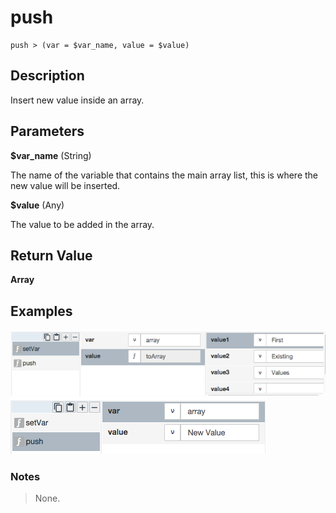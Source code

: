# push

	push > (var = $var_name, value = $value)

## Description

Insert new value inside an array.

## Parameters

**$var_name** (String)

The name of the variable that contains the main array list, this is where the new value will be inserted.

**$value** (Any)

The value to be added in the array.

## Return Value

**Array**

## Examples

![](push1.png?raw=true)
![](push2.png?raw=true)

### Notes
> None.

